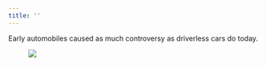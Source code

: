 ```yaml
---
title: ''
---
```


Early automobiles caused as much controversy as driverless cars do today.

<figure>
  <a href="https://www.1843magazine.com/technology/driving-lessons"><img src="https://1843magazine.static-economist.com/sites/default/files/styles/article-main-image-overlay/public/201610_TE_CAR_001-header.jpg"></a>
</figure>
